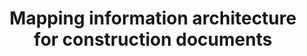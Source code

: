 ---
title: Mapping information architecture for construction documents
tags: [PlanGrid, Design, Usability Test]
thumb: /assets/images/pgia/thumb.jpg
---